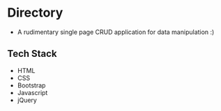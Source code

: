 # Directory

- A rudimentary single page CRUD application for data manipulation :)

## Tech Stack
- HTML
- CSS
- Bootstrap
- Javascript 
- jQuery
